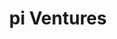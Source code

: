 ---
layout: firm_page
title: "pi Ventures"
id: "piventures.in"
permalink: "/piventurespiventures.in/"
website: "https://www.piventures.in"
offices: "Bengaluru (India)"
investment_stages: "Seed, Pre-Series A, Series A"
portfolio_companies: "Pixis, Agnikul, Wysa, Niramai, Locus, LimeChat, Zero Cow Factory, Ottonomy, Preimage, Silence Laboratories, immunitoAI, SwitchOn, Raga.ai, Ai Palette, SigTuple, TrueLark, AI Security, Opto-Electronic Components, Real-time Machine Learning, Customer Success Box"
portfolio_link: "https://www.piventures.in/portfolio"
investment_markets: "AI, Machine Learning, IoT, DeepTech"
founded_year: "2016"
description: "pi Ventures is an early-stage fund focused on investing in disruptive ideas leveraging machine learning, AI, and IoT. They partner with bold entrepreneurs in DeepTech, providing insights and a global network to support their founders throughout their journey."
linkedin: "https://in.linkedin.com/company/pi-ventures"
twitter: ""
instagram: ""
team_page: "https://www.piventures.in/team"
investor_type: "Venture Capital"
crunchbase: "https://www.crunchbase.com/organization/pi-ventures"
pitchbook: "https://pitchbook.com/profiles/investor/163902-88"

# SEO Optimization
meta_title: "pi Ventures - VC Firm - projectstartups.com"
meta_description: "pi Ventures, pi Ventures is an early-stage fund focused on investing in disruptive ideas leveraging machine learning, AI, and IoT. They partner with bold entrepren..."
meta_keywords: "pi Ventures, AI, Machine Learning, IoT, DeepTech, VC firm, venture capital, startup investor, projectstartups.com"
canonical_url: "https://vc.projectstartups.com/piventurespiventures.in/"
---